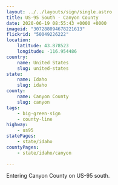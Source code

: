 ```yaml
---
layout: ../../layouts/sign/single.astro
title: US-95 South - Canyon County
date: 2020-06-19 08:55:43 +0000 +0000
imageid: "307288094678221613"
flickrid: "50049226222"
location:
    latitude: 43.878523
    longitude: -116.954486
country:
    name: United States
    slug: united-states
state:
    name: Idaho
    slug: idaho
county:
    name: Canyon County
    slug: canyon
tags:
    - big-green-sign
    - county-line
highway:
    - us95
statePages:
    - state/idaho
countyPages:
    - state/idaho/canyon

---
```

Entering Canyon County on US-95 south.